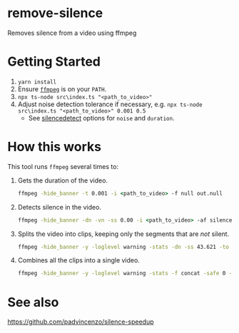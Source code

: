 # remove-silence

Removes silence from a video using ffmpeg

# Getting Started

1. `yarn install`
1. Ensure [`ffmpeg`](https://ffmpeg.org/) is on your `PATH`.
1. `npx ts-node src\index.ts "<path_to_video>"`
1. Adjust noise detection tolerance if necessary, e.g. `npx ts-node src\index.ts "<path_to_video>" 0.001 0.5`
   - See [silencedetect](https://ffmpeg.org/ffmpeg-filters.html#silencedetect) options for `noise` and `duration`.

# How this works

This tool runs `ffmpeg` several times to:

1. Gets the duration of the video.

   ```cmd
   ffmpeg -hide_banner -t 0.001 -i <path_to_video> -f null out.null
   ```

1. Detects silence in the video.

   ```cmd
   ffmpeg -hide_banner -dn -vn -ss 0.00 -i <path_to_video> -af silencedetect=n=0.02:d=0.75 -f null out.null
   ```

1. Splits the video into clips, keeping only the segments that are _not_ silent.

   ```cmd
   ffmpeg -hide_banner -y -loglevel warning -stats -dn -ss 43.621 -to 45.047 -i <path_to_video> -map_metadata -1 -map_chapters -1 -max_muxing_queue_size 99999 -c:a aac -c:v libx264 <path_to_clip>
   ```

1. Combines all the clips into a single video.
   ```cmd
   ffmpeg -hide_banner -y -loglevel warning -stats -f concat -safe 0 -i <path_to_clips_list> -c:a copy -c:v copy <path_to_output_video>
   ```

# See also

https://github.com/padvincenzo/silence-speedup
